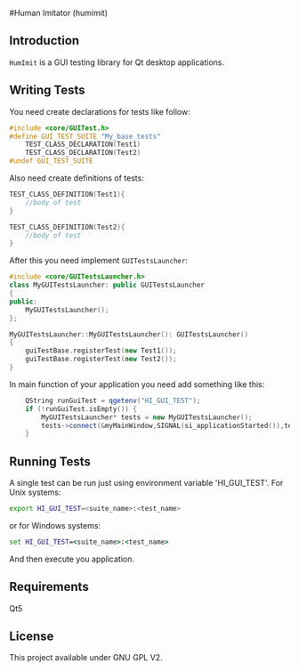 #Human Imitator (humimit)

## Introduction
`HumImit` is a GUI testing library for Qt desktop applications.

## Writing Tests
You need create declarations for tests like follow:
```cpp
#include <core/GUITest.h>
#define GUI_TEST_SUITE "My_base_tests"
    TEST_CLASS_DECLARATION(Test1)
    TEST_CLASS_DECLARATION(Test2)
#undef GUI_TEST_SUITE
```
Also need create definitions of tests:
```cpp
TEST_CLASS_DEFINITION(Test1){
    //body of test
}

TEST_CLASS_DEFINITION(Test2){
    //body of test
}
```
After this you need implement `GUITestsLauncher`:
```cpp
#include <core/GUITestsLauncher.h>
class MyGUITestsLauncher: public GUITestsLauncher
{
public:
    MyGUITestsLauncher();
};
```
```cpp
MyGUITestsLauncher::MyGUITestsLauncher(): GUITestsLauncher()
{
    guiTestBase.registerTest(new Test1());
    guiTestBase.registerTest(new Test2());
}
```
In main function of your application you need add something like this:
```cpp
    QString runGuiTest = qgetenv("HI_GUI_TEST");
    if (!runGuiTest.isEmpty()) {
        MyGUITestsLauncher* tests = new MyGUITestsLauncher();
        tests->connect(&myMainWindow,SIGNAL(si_applicationStarted()),tests,SLOT(sl_runTest()));
    }
```

## Running Tests
A single test can be run just using environment variable 'HI_GUI_TEST'.
For Unix systems:
```bash
export HI_GUI_TEST=<suite_name>:<test_name>
```
or for Windows systems:
```bat
set HI_GUI_TEST=<suite_name>:<test_name>
```
And then execute you application.

## Requirements

Qt5

## License

This project available under GNU GPL V2.
